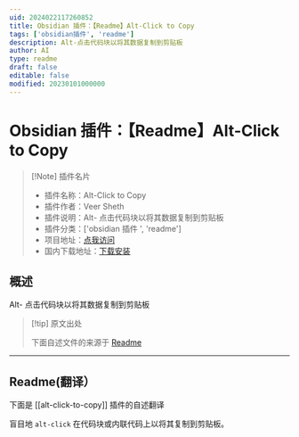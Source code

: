 ```yaml
---
uid: 2024022117260852
title: Obsidian 插件：【Readme】Alt-Click to Copy
tags: ['obsidian插件', 'readme']
description: Alt-点击代码块以将其数据复制到剪贴板
author: AI
type: readme
draft: false
editable: false
modified: 20230101000000
---
```


# Obsidian 插件：【Readme】Alt-Click to Copy

> [!Note] 插件名片
> - 插件名称：Alt-Click to Copy
> - 插件作者：Veer Sheth
> - 插件说明：Alt- 点击代码块以将其数据复制到剪贴板
> - 插件分类：['obsidian 插件 ', 'readme']
> - 项目地址：[点我访问](https://github.com/veersheth/obsidian-alt-click-to-copy)
> - 国内下载地址：[下载安装](https://pkmer.cn/products/plugin/pluginMarket/?alt-click-to-copy)

## 概述

Alt- 点击代码块以将其数据复制到剪贴板

> [!tip] 原文出处
>
>下面自述文件的来源于 [Readme](https://ghproxy.net/https://raw.githubusercontent.com/veersheth/obsidian-alt-click-to-copy/master/README.md)

---

## Readme(翻译）

下面是 [[alt-click-to-copy]] 插件的自述翻译

盲目地 `alt-click` 在代码块或内联代码上以将其复制到剪贴板。
